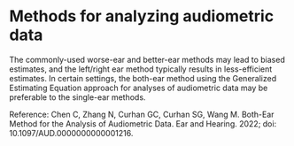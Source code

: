 # Methods for analyzing audiometric data


The commonly-used worse-ear and better-ear methods may lead to biased estimates, and the left/right ear method typically results in less-efficient estimates. In certain settings, the both-ear method using the Generalized Estimating Equation approach for analyses of audiometric data may be preferable to the single-ear methods.


Reference:
Chen C, Zhang N, Curhan GC, Curhan SG, Wang M. Both-Ear Method for the Analysis of Audiometric Data. Ear and Hearing. 2022; doi: 10.1097/AUD.0000000000001216.
